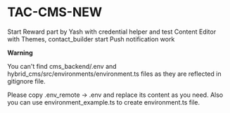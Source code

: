 # TAC-CMS-NEW

Start Reward part by Yash with credential helper and test 
Content Editor with Themes, contact_builder start
Push notification work

**Warning**

You can't find cms_backend/.env and hybrid_cms/src/environments/environment.ts files as they are reflected in gitignore file. 

Please copy .env_remote -> .env and replace its content as you need. 
Also you can use environment_example.ts to create environment.ts file.

